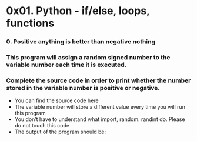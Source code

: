 # 0x01. Python - if/else, loops, functions

### 0. Positive anything is better than negative nothing
### This program will assign a random signed number to the variable number each time it is executed.
### Complete the source code in order to print whether the number stored in the variable number is positive or negative.
- You can find the source code here
- The variable number will store a different value every time you will run this program
- You don’t have to understand what import, random. randint do. Please do not touch this code
- The output of the program should be:
